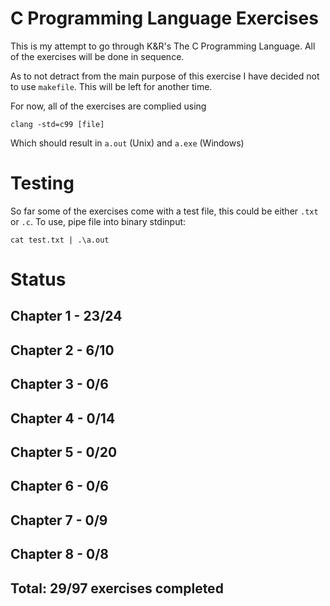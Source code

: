 # C Programming Language Exercises

This is my attempt to go through K&R's The C Programming Language. All of the exercises will be done in sequence. 

As to not detract from the main purpose of this exercise I have decided not to use `makefile`. This will be left for another time. 

For now, all of the exercises are complied using 

`clang -std=c99 [file]`

Which should result in `a.out` (Unix) and `a.exe` (Windows)

# Testing
So far some of the exercises come with a test file, this could be either `.txt` or `.c`. To use, pipe file into binary stdinput: 

`cat test.txt | .\a.out`

# Status

## Chapter 1 - 23/24
## Chapter 2 - 6/10
## Chapter 3 - 0/6
## Chapter 4 - 0/14
## Chapter 5 - 0/20
## Chapter 6 - 0/6
## Chapter 7 - 0/9
## Chapter 8 - 0/8

## Total: 29/97 exercises completed
